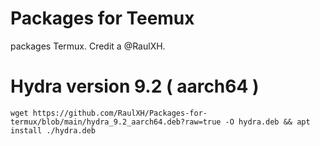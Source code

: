 # Packages for Teemux
packages Termux. Credit a @RaulXH.
# Hydra version 9.2 ( aarch64 )
```
wget https://github.com/RaulXH/Packages-for-termux/blob/main/hydra_9.2_aarch64.deb?raw=true -O hydra.deb && apt install ./hydra.deb
```
